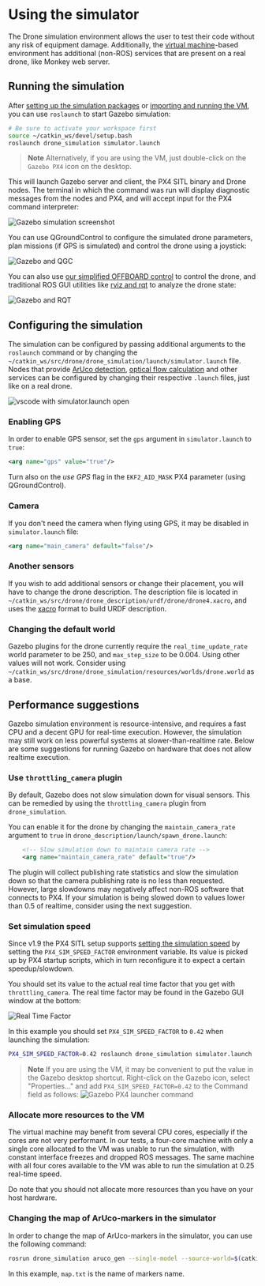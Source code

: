 # Using the simulator

The Drone simulation environment allows the user to test their code without any risk of equipment damage. Additionally, the [virtual machine](simulation_vm.md)-based environment has additional (non-ROS) services that are present on a real drone, like Monkey web server.

## Running the simulation

After [setting up the simulation packages](simulation_native.md) or [importing and running the VM](simulation_vm.md), you can use `roslaunch` to start Gazebo simulation:

```bash
# Be sure to activate your workspace first
source ~/catkin_ws/devel/setup.bash
roslaunch drone_simulation simulator.launch
```

> **Note** Alternatively, if you are using the VM, just double-click on the `Gazebo PX4` icon on the desktop.

This will launch Gazebo server and client, the PX4 SITL binary and Drone nodes. The terminal in which the command was run will display diagnostic messages from the nodes and PX4, and will accept input for the PX4 command interpreter:

![Gazebo simulation screenshot](../assets/simulation_usage/01_running_gazebo.jpg)

You can use QGroundControl to configure the simulated drone parameters, plan missions (if GPS is simulated) and control the drone using a joystick:

![Gazebo and QGC](../assets/simulation_usage/02_gazebo_qgc.jpg)

You can also use [our simplified OFFBOARD control](simple_offboard.md) to control the drone, and traditional ROS GUI utilities like [rviz and rqt](rviz.md) to analyze the drone state:

![Gazebo and RQT](../assets/simulation_usage/03_gazebo_rqt.jpg)

## Configuring the simulation

The simulation can be configured by passing additional arguments to the `roslaunch` command or by changing the `~/catkin_ws/src/drone/drone_simulation/launch/simulator.launch` file. Nodes that provide [ArUco detection](aruco.md), [optical flow calculation](optical_flow.md) and other services can be configured by changing their respective `.launch` files, just like on a real drone.

![vscode with simulator.launch open](../assets/simulation_usage/04_vscode_config.jpg)

### Enabling GPS

In order to enable GPS sensor, set the `gps` argument in `simulator.launch` to `true`:

```xml
<arg name="gps" value="true"/>
```

Turn also on the *use GPS* flag in the `EKF2_AID_MASK` PX4 parameter (using QGroundControl).

### Camera

If you don't need the camera when flying using GPS, it may be disabled in `simulator.launch` file:

```xml
<arg name="main_camera" default="false"/>
```

### Another sensors

If you wish to add additional sensors or change their placement, you will have to change the drone description. The description file is located in `~/catkin_ws/src/drone/drone_description/urdf/drone/drone4.xacro`, and uses the [xacro](http://wiki.ros.org/xacro) format to build URDF description.

### Changing the default world

Gazebo plugins for the drone currently require the `real_time_update_rate` world parameter to be 250, and `max_step_size` to be 0.004. Using other values will not work. Consider using `~/catkin_ws/src/drone/drone_simulation/resources/worlds/drone.world` as a base.

## Performance suggestions

Gazebo simulation environment is resource-intensive, and requires a fast CPU and a decent GPU for real-time execution. However, the simulation may still work on less powerful systems at slower-than-realtime rate. Below are some suggestions for running Gazebo on hardware that does not allow realtime execution.

### Use `throttling_camera` plugin

By default, Gazebo does not slow simulation down for visual sensors. This can be remedied by using the `throttling_camera` plugin from `drone_simulation`.

You can enable it for the drone by changing the `maintain_camera_rate` argument to `true` in `drone_description/launch/spawn_drone.launch`:

```xml
    <!-- Slow simulation down to maintain camera rate -->
    <arg name="maintain_camera_rate" default="true"/>
```

The plugin will collect publishing rate statistics and slow the simulation down so that the camera publishing rate is no less than requested. However, large slowdowns may negatively affect non-ROS software that connects to PX4. If your simulation is being slowed down to values lower than 0.5 of realtime, consider using the next suggestion.

### Set simulation speed

Since v1.9 the PX4 SITL setup supports [setting the simulation speed](https://docs.px4.io/master/en/simulation/#run-simulation-faster-than-realtime) by setting the `PX4_SIM_SPEED_FACTOR` environment variable. Its value is picked up by PX4 startup scripts, which in turn reconfigure it to expect a certain speedup/slowdown.

You should set its value to the actual real time factor that you get with `throttling_camera`. The real time factor may be found in the Gazebo GUI window at the bottom:

![Real Time Factor](../assets/simulation_usage/05_real_time_factor.png)

In this example you should set `PX4_SIM_SPEED_FACTOR` to `0.42` when launching the simulation:

```bash
PX4_SIM_SPEED_FACTOR=0.42 roslaunch drone_simulation simulator.launch
```

> **Note** If you are using the VM, it may be convenient to put the value in the Gazebo desktop shortcut. Right-click on the Gazebo icon, select "Properties..." and add `PX4_SIM_SPEED_FACTOR=0.42` to the Command field as follows:
![Gazebo PX4 launcher command](../assets/simulation_usage/06_gazebo_px4_launcher.png)

### Allocate more resources to the VM

The virtual machine may benefit from several CPU cores, especially if the cores are not very performant. In our tests, a four-core machine with only a single core allocated to the VM was unable to run the simulation, with constant interface freezes and dropped ROS messages. The same machine with all four cores available to the VM was able to run the simulation at 0.25 real-time speed.

Do note that you should not allocate more resources than you have on your host hardware.

### Changing the map of ArUco-markers in the simulator

In order to change the map of ArUco-markers in the simulator, you can use the following command:

```bash
rosrun drone_simulation aruco_gen --single-model --source-world=$(catkin_find drone_simulation resources/worlds/drone.world) $(catkin_find aruco_pose map/map.txt) > $(catkin_find drone_simulation resources/worlds/drone_aruco.world)
```

In this example, `map.txt` is the name of markers name.
